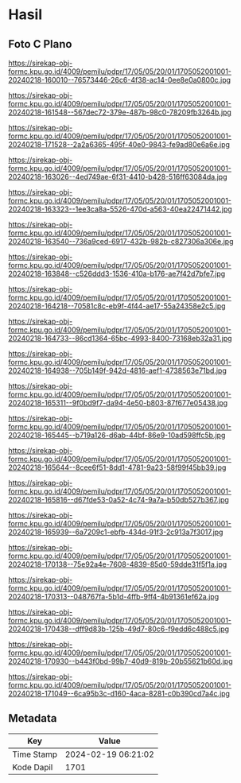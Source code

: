 # Hasil

## Foto C Plano

https://sirekap-obj-formc.kpu.go.id/4009/pemilu/pdpr/17/05/05/20/01/1705052001001-20240218-160010--76573446-26c6-4f38-ac14-0ee8e0a0800c.jpg

https://sirekap-obj-formc.kpu.go.id/4009/pemilu/pdpr/17/05/05/20/01/1705052001001-20240218-161548--567dec72-379e-487b-98c0-78209fb3264b.jpg

https://sirekap-obj-formc.kpu.go.id/4009/pemilu/pdpr/17/05/05/20/01/1705052001001-20240218-171528--2a2a6365-495f-40e0-9843-fe9ad80e6a6e.jpg

https://sirekap-obj-formc.kpu.go.id/4009/pemilu/pdpr/17/05/05/20/01/1705052001001-20240218-163026--4ed749ae-6f31-4410-b428-516ff63084da.jpg

https://sirekap-obj-formc.kpu.go.id/4009/pemilu/pdpr/17/05/05/20/01/1705052001001-20240218-163323--1ee3ca8a-5526-470d-a563-40ea22471442.jpg

https://sirekap-obj-formc.kpu.go.id/4009/pemilu/pdpr/17/05/05/20/01/1705052001001-20240218-163540--736a9ced-6917-432b-982b-c827306a306e.jpg

https://sirekap-obj-formc.kpu.go.id/4009/pemilu/pdpr/17/05/05/20/01/1705052001001-20240218-163848--c526ddd3-1536-410a-b176-ae7f42d7bfe7.jpg

https://sirekap-obj-formc.kpu.go.id/4009/pemilu/pdpr/17/05/05/20/01/1705052001001-20240218-164218--70581c8c-eb9f-4f44-ae17-55a24358e2c5.jpg

https://sirekap-obj-formc.kpu.go.id/4009/pemilu/pdpr/17/05/05/20/01/1705052001001-20240218-164733--86cd1364-65bc-4993-8400-73168eb32a31.jpg

https://sirekap-obj-formc.kpu.go.id/4009/pemilu/pdpr/17/05/05/20/01/1705052001001-20240218-164938--705b149f-942d-4816-aef1-4738563e71bd.jpg

https://sirekap-obj-formc.kpu.go.id/4009/pemilu/pdpr/17/05/05/20/01/1705052001001-20240218-165311--9f0bd9f7-da94-4e50-b803-87f677e05438.jpg

https://sirekap-obj-formc.kpu.go.id/4009/pemilu/pdpr/17/05/05/20/01/1705052001001-20240218-165445--b719a126-d6ab-44bf-86e9-10ad598ffc5b.jpg

https://sirekap-obj-formc.kpu.go.id/4009/pemilu/pdpr/17/05/05/20/01/1705052001001-20240218-165644--8cee6f51-8dd1-4781-9a23-58f99f45bb39.jpg

https://sirekap-obj-formc.kpu.go.id/4009/pemilu/pdpr/17/05/05/20/01/1705052001001-20240218-165816--d67fde53-0a52-4c74-9a7a-b50db527b367.jpg

https://sirekap-obj-formc.kpu.go.id/4009/pemilu/pdpr/17/05/05/20/01/1705052001001-20240218-165939--6a7209c1-ebfb-434d-91f3-2c913a7f3017.jpg

https://sirekap-obj-formc.kpu.go.id/4009/pemilu/pdpr/17/05/05/20/01/1705052001001-20240218-170138--75e92a4e-7608-4839-85d0-59dde31f5f1a.jpg

https://sirekap-obj-formc.kpu.go.id/4009/pemilu/pdpr/17/05/05/20/01/1705052001001-20240218-170313--048767fa-5b1d-4ffb-9ff4-4b91361ef62a.jpg

https://sirekap-obj-formc.kpu.go.id/4009/pemilu/pdpr/17/05/05/20/01/1705052001001-20240218-170438--dff9d83b-125b-49d7-80c6-f9edd6c488c5.jpg

https://sirekap-obj-formc.kpu.go.id/4009/pemilu/pdpr/17/05/05/20/01/1705052001001-20240218-170930--b443f0bd-99b7-40d9-819b-20b55621b60d.jpg

https://sirekap-obj-formc.kpu.go.id/4009/pemilu/pdpr/17/05/05/20/01/1705052001001-20240218-171049--6ca95b3c-d160-4aca-8281-c0b390cd7a4c.jpg


## Metadata

| Key        | Value               |
| ---------- | ------------------- |
| Time Stamp | 2024-02-19 06:21:02 |
| Kode Dapil | 1701                |



